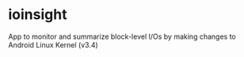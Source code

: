 # ioinsight
App to monitor and summarize block-level I/Os by making changes to Android Linux Kernel (v3.4)

